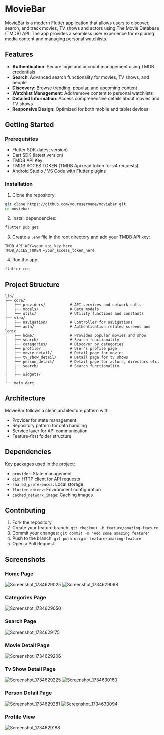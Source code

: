 # MovieBar

MovieBar is a modern Flutter application that allows users to discover, search, and track movies, TV shows and actors using The Movie Database (TMDB) API. The app provides a seamless user experience for exploring media content and managing personal watchlists.

## Features

- **Authentication**: Secure login and account management using TMDB credentials
- **Search**: Advanced search functionality for movies, TV shows, and people
- **Discovery**: Browse trending, popular, and upcoming content
- **Watchlist Management**: Add/remove content to personal watchlists
- **Detailed Information**: Access comprehensive details about movies and TV shows
- **Responsive Design**: Optimized for both mobile and tablet devices

## Getting Started

### Prerequisites

- Flutter SDK (latest version)
- Dart SDK (latest version)
- TMDB API Key
- TMDB ACCES TOKEN (TMDB Api read token for v4 requests)
- Android Studio / VS Code with Flutter plugins

### Installation

1. Clone the repository:

```bash
git clone https://github.com/yourusername/moviebar.git
cd moviebar
```

2. Install dependencies:

```bash
flutter pub get
```

3. Create a `.env` file in the root directory and add your TMDB API key:

```
TMDB_API_KEY=your_api_key_here
TMDB_ACCES_TOKEN =your_access_token_here
```

4. Run the app:

```bash
flutter run
```

## Project Structure

```
lib/
├── core/
│   ├── providers/           # API services and network calls
│   ├── models/              # Data models
│   └── utils/               # Utility functions and constants
├── view/
│   ├── navigation/          # Controller for navigations
│   ├── auth/                # Authentication related screens and logic
│   ├── home/                # Provides popular movies and show
│   ├── search/              # Search functionality
│   ├── categories/          # Discover by categories
│   ├── profile/             # User's profile page
│   ├── movie_detail/        # Detail page for movies
│   ├── tv_show_detail/      # Detail page for tv shows
│   ├── person_detail/       # Detail page for actors, directors etc.
│   ├── search/              # Search functionality
│   |
|   ├── widgets/
│
└── main.dart
```

## Architecture

MovieBar follows a clean architecture pattern with:

- Provider for state management
- Repository pattern for data handling
- Service layer for API communication
- Feature-first folder structure

## Dependencies

Key packages used in the project:

- `provider`: State management
- `dio`: HTTP client for API requests
- `shared_preferences`: Local storage
- `flutter_dotenv`: Environment configuration
- `cached_network_image`: Caching images

## Contributing

1. Fork the repository
2. Create your feature branch: `git checkout -b feature/amazing-feature`
3. Commit your changes: `git commit -m 'Add some amazing feature'`
4. Push to the branch: `git push origin feature/amazing-feature`
5. Open a Pull Request

## Screenshots

### Home Page
![Screenshot_1734629025](https://github.com/user-attachments/assets/6b0838d8-d629-41d2-82f6-5757d0fe9040)
![Screenshot_1734629098](https://github.com/user-attachments/assets/e67d25f5-f6bb-42d4-a9a0-68b0d336dcfc)

### Categories Page
![Screenshot_1734629050](https://github.com/user-attachments/assets/595adee4-79d3-416a-932b-0fab346401fd)

### Search Page
![Screenshot_1734629175](https://github.com/user-attachments/assets/11097cf0-6200-4b35-9a21-79b5ff4cb5f6)

### Movie Detail Page
![Screenshot_1734629206](https://github.com/user-attachments/assets/c1e413c4-c135-4b5b-abf9-4fe421e70f8b)

### Tv Show Detail Page
![Screenshot_1734629225](https://github.com/user-attachments/assets/190814e5-cdc3-47ae-be15-bf95ecd17414)
![Screenshot_1734630160](https://github.com/user-attachments/assets/f876764f-e7ae-4737-b2bf-d1d989ef9e32)

### Person Detail Page
![Screenshot_1734629281](https://github.com/user-attachments/assets/77e9f6fd-f582-4907-8666-09983d091b22)
![Screenshot_1734630094](https://github.com/user-attachments/assets/7f8e9f5c-5c8e-40ed-ab07-8536de07c733)

### Profile View
![Screenshot_1734629188](https://github.com/user-attachments/assets/e48b5a60-14c5-4f8f-bda9-75cb2558971a)

